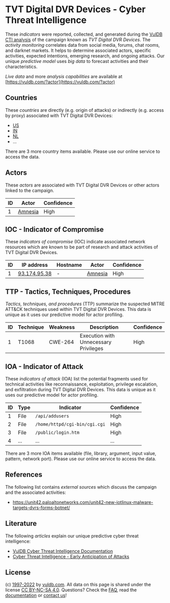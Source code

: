 # TVT Digital DVR Devices - Cyber Threat Intelligence

These _indicators_ were reported, collected, and generated during the [VulDB CTI analysis](https://vuldb.com/?kb.cti) of the campaign known as _TVT Digital DVR Devices_. The _activity monitoring_ correlates data from social media, forums, chat rooms, and darknet markets. It helps to determine associated actors, specific activities, expected intentions, emerging research, and ongoing attacks. Our unique _predictive model_ uses _big data_ to forecast activities and their characteristics.

_Live data_ and more _analysis capabilities_ are available at [https://vuldb.com/?actor](https://vuldb.com/?actor)

## Countries

These _countries_ are directly (e.g. origin of attacks) or indirectly (e.g. access by proxy) associated with TVT Digital DVR Devices:

* [US](https://vuldb.com/?country.us)
* [IN](https://vuldb.com/?country.in)
* [NL](https://vuldb.com/?country.nl)
* ...

There are 3 more country items available. Please use our online service to access the data.

## Actors

These _actors_ are associated with TVT Digital DVR Devices or other actors linked to the campaign.

ID | Actor | Confidence
-- | ----- | ----------
1 | [Amnesia](https://vuldb.com/?actor.amnesia) | High

## IOC - Indicator of Compromise

These _indicators of compromise_ (IOC) indicate associated network resources which are known to be part of research and attack activities of TVT Digital DVR Devices.

ID | IP address | Hostname | Actor | Confidence
-- | ---------- | -------- | ----- | ----------
1 | [93.174.95.38](https://vuldb.com/?ip.93.174.95.38) | - | [Amnesia](https://vuldb.com/?actor.amnesia) | High

## TTP - Tactics, Techniques, Procedures

_Tactics, techniques, and procedures_ (TTP) summarize the suspected MITRE ATT&CK techniques used within TVT Digital DVR Devices. This data is unique as it uses our predictive model for actor profiling.

ID | Technique | Weakness | Description | Confidence
-- | --------- | -------- | ----------- | ----------
1 | T1068 | CWE-264 | Execution with Unnecessary Privileges | High

## IOA - Indicator of Attack

These _indicators of attack_ (IOA) list the potential fragments used for technical activities like reconnaissance, exploitation, privilege escalation, and exfiltration during TVT Digital DVR Devices. This data is unique as it uses our predictive model for actor profiling.

ID | Type | Indicator | Confidence
-- | ---- | --------- | ----------
1 | File | `/api/addusers` | High
2 | File | `/home/httpd/cgi-bin/cgi.cgi` | High
3 | File | `/public/login.htm` | High
4 | ... | ... | ...

There are 3 more IOA items available (file, library, argument, input value, pattern, network port). Please use our online service to access the data.

## References

The following list contains _external sources_ which discuss the campaign and the associated activities:

* https://unit42.paloaltonetworks.com/unit42-new-iotlinux-malware-targets-dvrs-forms-botnet/

## Literature

The following _articles_ explain our unique predictive cyber threat intelligence:

* [VulDB Cyber Threat Intelligence Documentation](https://vuldb.com/?kb.cti)
* [Cyber Threat Intelligence - Early Anticipation of Attacks](https://www.scip.ch/en/?labs.20201022)

## License

(c) [1997-2022](https://vuldb.com/?kb.changelog) by [vuldb.com](https://vuldb.com/?kb.about). All data on this page is shared under the license [CC BY-NC-SA 4.0](https://creativecommons.org/licenses/by-nc-sa/4.0/). Questions? Check the [FAQ](https://vuldb.com/?kb.faq), read the [documentation](https://vuldb.com/?kb) or [contact us](https://vuldb.com/?contact)!
